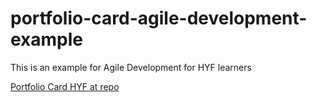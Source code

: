 # portfolio-card-agile-development-example
This is an example for Agile Development for HYF learners

[Portfolio Card HYF at repo](https://github.com/HackYourFutureBelgium/agile-development/tree/master/2-writing-plans/development-strategies/examples/portfolio-card)
